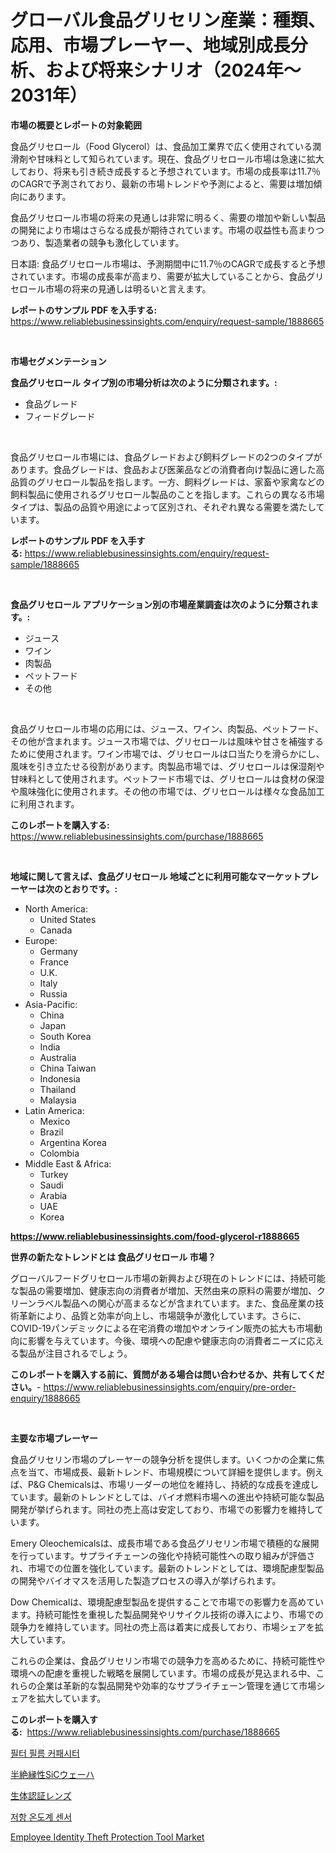 <p><h1>グローバル食品グリセリン産業：種類、応用、市場プレーヤー、地域別成長分析、および将来シナリオ（2024年〜2031年）</h1></p><p><strong>市場の概要とレポートの対象範囲</strong></p>
<p><p>食品グリセロール（Food Glycerol）は、食品加工業界で広く使用されている潤滑剤や甘味料として知られています。現在、食品グリセロール市場は急速に拡大しており、将来も引き続き成長すると予想されています。市場の成長率は11.7％のCAGRで予測されており、最新の市場トレンドや予測によると、需要は増加傾向にあります。</p><p>食品グリセロール市場の将来の見通しは非常に明るく、需要の増加や新しい製品の開発により市場はさらなる成長が期待されています。市場の収益性も高まりつつあり、製造業者の競争も激化しています。</p><p>日本語: 食品グリセロール市場は、予測期間中に11.7％のCAGRで成長すると予想されています。市場の成長率が高まり、需要が拡大していることから、食品グリセロール市場の将来の見通しは明るいと言えます。</p></p>
<p><strong>レポートのサンプル PDF を入手する:</strong> <a href="https://www.reliablebusinessinsights.com/enquiry/request-sample/1888665">https://www.reliablebusinessinsights.com/enquiry/request-sample/1888665</a></p>
<p>&nbsp;</p>
<p><strong>市場セグメンテーション</strong></p>
<p><strong>食品グリセロール タイプ別の市場分析は次のように分類されます。:</strong></p>
<p><ul><li>食品グレード</li><li>フィードグレード</li></ul></p>
<p>&nbsp;</p>
<p><p>食品グリセロール市場には、食品グレードおよび飼料グレードの2つのタイプがあります。食品グレードは、食品および医薬品などの消費者向け製品に適した高品質のグリセロール製品を指します。一方、飼料グレードは、家畜や家禽などの飼料製品に使用されるグリセロール製品のことを指します。これらの異なる市場タイプは、製品の品質や用途によって区別され、それぞれ異なる需要を満たしています。</p></p>
<p><strong>レポートのサンプル PDF を入手する:</strong>&nbsp;<a href="https://www.reliablebusinessinsights.com/enquiry/request-sample/1888665">https://www.reliablebusinessinsights.com/enquiry/request-sample/1888665</a></p>
<p>&nbsp;</p>
<p><strong> 食品グリセロール アプリケーション別の市場産業調査は次のように分類されます。:</strong></p>
<p><ul><li>ジュース</li><li>ワイン</li><li>肉製品</li><li>ペットフード</li><li>その他</li></ul></p>
<p>&nbsp;</p>
<p><p>食品グリセロール市場の応用には、ジュース、ワイン、肉製品、ペットフード、その他が含まれます。ジュース市場では、グリセロールは風味や甘さを補強するために使用されます。ワイン市場では、グリセロールは口当たりを滑らかにし、風味を引き立たせる役割があります。肉製品市場では、グリセロールは保湿剤や甘味料として使用されます。ペットフード市場では、グリセロールは食材の保湿や風味強化に使用されます。その他の市場では、グリセロールは様々な食品加工に利用されます。</p></p>
<p><strong>このレポートを購入する:</strong>&nbsp; <a href="https://www.reliablebusinessinsights.com/purchase/1888665">https://www.reliablebusinessinsights.com/purchase/1888665</a></p>
<p>&nbsp;</p>
<p><strong>地域に関して言えば、食品グリセロール 地域ごとに利用可能なマーケットプレーヤーは次のとおりです。:</strong></p>
<p><ul>
    <li>
        North America:
        <ul>
            <li>United States</li>
            <li>Canada</li>
        </ul>
    </li>
    <li>
        Europe:
        <ul>
            <li>Germany</li>
            <li>France</li>
            <li>U.K.</li>
            <li>Italy</li>
            <li>Russia</li>
        </ul>
    </li>
    <li>
        Asia-Pacific:
        <ul>
            <li>China</li>
            <li>Japan</li>
            <li>South Korea</li>
            <li>India</li>
            <li>Australia</li>
            <li>China Taiwan</li>
            <li>Indonesia</li>
            <li>Thailand</li>
            <li>Malaysia</li>
        </ul>
    </li>
    <li>
        Latin America:
        <ul>
            <li>Mexico</li>
            <li>Brazil</li>
            <li>Argentina Korea</li>
            <li>Colombia</li>
        </ul>
    </li>
    <li>
        Middle East & Africa:
        <ul>
            <li>Turkey</li>
            <li>Saudi</li>
            <li>Arabia</li>
            <li>UAE</li>
            <li>Korea</li>
        </ul>
    </li>
    </ul></p>
<p><strong><a href="https://www.reliablebusinessinsights.com/food-glycerol-r1888665">https://www.reliablebusinessinsights.com/food-glycerol-r1888665</a></strong>&nbsp;</p>
<p><strong>世界の新たなトレンドとは 食品グリセロール 市場？</strong></p>
<p><p>グローバルフードグリセロール市場の新興および現在のトレンドには、持続可能な製品の需要増加、健康志向の消費者が増加、天然由来の原料の需要が増加、クリーンラベル製品への関心が高まるなどが含まれています。また、食品産業の技術革新により、品質と効率が向上し、市場競争が激化しています。さらに、COVID-19パンデミックによる在宅消費の増加やオンライン販売の拡大も市場動向に影響を与えています。今後、環境への配慮や健康志向の消費者ニーズに応える製品が注目されるでしょう。</p></p>
<p><strong>このレポートを購入する前に、質問がある場合は問い合わせるか、共有してください。</strong>- <a href="https://www.reliablebusinessinsights.com/enquiry/pre-order-enquiry/1888665">https://www.reliablebusinessinsights.com/enquiry/pre-order-enquiry/1888665</a></p>
<p>&nbsp;</p>
<p><strong>主要な市場プレーヤー</strong></p>
<p><p>食品グリセリン市場のプレーヤーの競争分析を提供します。いくつかの企業に焦点を当て、市場成長、最新トレンド、市場規模について詳細を提供します。例えば、P&G Chemicalsは、市場リーダーの地位を維持し、持続的な成長を達成しています。最新のトレンドとしては、バイオ燃料市場への進出や持続可能な製品開発が挙げられます。同社の売上高は安定しており、市場での影響力を維持しています。</p><p>Emery Oleochemicalsは、成長市場である食品グリセリン市場で積極的な展開を行っています。サプライチェーンの強化や持続可能性への取り組みが評価され、市場での位置を強化しています。最新のトレンドとしては、環境配慮型製品の開発やバイオマスを活用した製造プロセスの導入が挙げられます。</p><p>Dow Chemicalは、環境配慮型製品を提供することで市場での影響力を高めています。持続可能性を重視した製品開発やリサイクル技術の導入により、市場での競争力を維持しています。同社の売上高は着実に成長しており、市場シェアを拡大しています。</p><p>これらの企業は、食品グリセリン市場での競争力を高めるために、持続可能性や環境への配慮を重視した戦略を展開しています。市場の成長が見込まれる中、これらの企業は革新的な製品開発や効率的なサプライチェーン管理を通じて市場シェアを拡大しています。</p></p>
<p><strong>このレポートを購入する:</strong>&nbsp;&nbsp;<a href="https://www.reliablebusinessinsights.com/purchase/1888665">https://www.reliablebusinessinsights.com/purchase/1888665</a></p>
<p><p><a href="https://github.com/erwindropdead54/Market-Research-Report-List-1/blob/main/1485116108532.md">필터 필름 커패시터</a></p><p><a href="https://github.com/andym141978/Market-Research-Report-List-1/blob/main/1326015122828.md">半絶縁性SiCウェーハ</a></p><p><a href="https://github.com/AdellaPrice2023/Market-Research-Report-List-1/blob/main/5734995122829.md">生体認証レンズ</a></p><p><a href="https://github.com/kein8762/Market-Research-Report-List-1/blob/main/3547990108531.md">저항 온도계 센서</a></p><p><a href="https://github.com/yemakinde/Market-Research-Report-List-3/blob/main/employee-identity-theft-protection-tool-market.md">Employee Identity Theft Protection Tool Market</a></p></p>